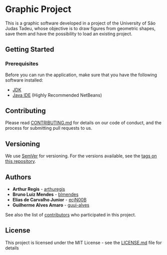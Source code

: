 # Graphic Project

This is a graphic software developed in a project of the University of São Judas Tadeu, whose objective is to draw figures from geometric shapes, save them and have the possibility to load an existing project.

## Getting Started

### Prerequisites

Before you can run the application, make sure that you have the following software installed:
* [JDK](http://www.oracle.com/technetwork/java/javase/downloads/index.html)
* [Java IDE](https://netbeans.org/downloads/8.0.1/) (Highly Recommended NetBeans)

## Contributing

Please read [CONTRIBUTING.md](CONTRIBUTING.md) for details on our code of conduct, and the process for submitting pull requests to us.

## Versioning

We use [SemVer](http://semver.org/) for versioning. For the versions available, see the [tags on this repository](https://github.com/ecjN00B/usjt-graphic-project/tags).

## Authors

* **Arthur Regis** - [arthuregis](https://github.com/arthuregis)
* **Bruno Luiz Mendes** - [blmendes](https://github.com/blmendes)
* **Elias de Carvalho Junior** - [ecjN00B](https://github.com/ecjN00B)
* **Guilherme Alves Amaro** - [guui-alves](https://github.com/guui-alves)

See also the list of [contributors](https://github.com/ecjN00B/usjt-graphic-project/contributors) who participated in this project.

## License

This project is licensed under the MIT License - see the [LICENSE.md](LICENSE.md) file for details

